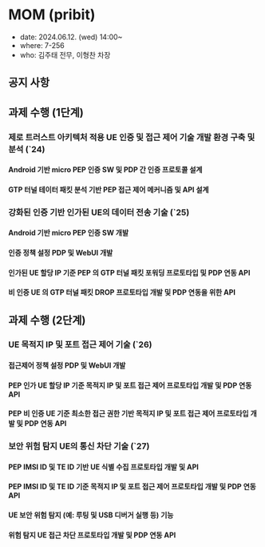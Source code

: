 # MOM (pribit)
- date: 2024.06.12. (wed) 14:00~
- where: 7-256
- who: 김주태 전무, 이형찬 차장

## 공지 사항


## 과제 수행 (1단계)

### 제로 트러스트 아키텍처 적용 UE 인증 및 접근 제어 기술 개발 환경 구축 및 분석 (`24)
#### Android 기반 micro PEP 인증 SW 및 PDP 간 인증 프로토콜 설계
#### GTP 터널 테이터 패킷 분석 기반 PEP 접근 제어 메커니즘 및 API 설계

### 강화된 인증 기반 인가된 UE의 데이터 전송 기술 (`25)
#### Android 기반 micro PEP 인증 SW 개발
#### 인증 정책 설정 PDP 및 WebUI 개발
#### 인가된 UE 할당 IP 기준 PEP 의 GTP 터널 패킷 포워딩 프로토타입 및 PDP 연동 API
#### 비 인증 UE 의 GTP 터널 패킷 DROP 프로토타입 개발 및 PDP 연동을 위한 API

## 과제 수행 (2단계)

### UE 목적지 IP 및 포트 접근 제어 기술 (`26)
#### 접근제어 정책 설정 PDP 및 WebUI 개발
#### PEP 인가 UE 할당 IP 기준 목적지 IP 및 포트 접근 제어 프로토타입 개발 및 PDP 연동 API
#### PEP 비 인증 UE 기준 최소한 접근 권한 기반 목적지 IP 및 포트 접근 제어 프로토타입 개발 및 PDP 연동 API 

### 보안 위험 탐지 UE의 통신 차단 기술 (`27)
#### PEP IMSI ID 및 TE ID 기반 UE 식별 수집 프로토타입 개발 및 API
#### PEP IMSI ID 및 TE ID 기준 목적지 IP 및 포트 접근 제어 프로토타입 개발 및 PDP 연동 API
#### UE 보안 위험 탐지 (예: 루팅 및 USB 디버거 실행 등) 기능
#### 위험 탐지 UE 접근 차단 프로토타입 개발 및 PDP 연동 API

